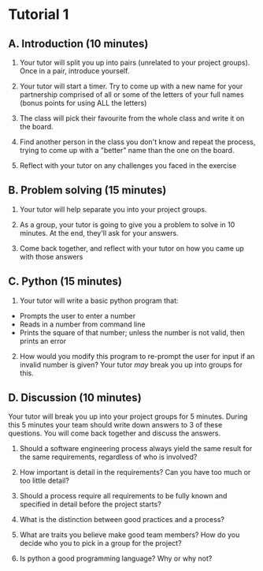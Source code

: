 # Tutorial 1

## A. Introduction (10 minutes)

1. Your tutor will split you up into pairs (unrelated to your project groups). Once in a pair, introduce yourself.

2. Your tutor will start a timer. Try to come up with a new name for your partnership comprised of all or some of the letters of your full names (bonus points for using ALL the letters)

3. The class will pick their favourite from the whole class and write it on the board.

4. Find another person in the class you don't know and repeat the process, trying to come up with a "better" name than the one on the board.

5. Reflect with your tutor on any challenges you faced in the exercise

## B. Problem solving (15 minutes)

1. Your tutor will help separate you into your project groups.

2. As a group, your tutor is going to give you a problem to solve in 10 minutes. At the end, they'll ask for your answers.

3. Come back together, and reflect with your tutor on how you came up with those answers

## C. Python (15 minutes)

1. Your tutor will write a basic python program that:
 * Prompts the user to enter a number
 * Reads in a number from command line
 * Prints the square of that number; unless the number is not valid, then prints an error

2. How would you modify this program to re-prompt the user for input if an invalid number is given? Your tutor *may* break you up into groups for this.

## D. Discussion (10 minutes)

Your tutor will break you up into your project groups for 5 minutes. During this 5 minutes your team should write down answers to 3 of these questions. You will come back together and discuss the answers.

1. Should a software engineering process always yield the same result for the same requirements, regardless of who is involved?

2. How important is detail in the requirements? Can you have too much or too little detail?

3. Should a process require all requirements to be fully known and specified in detail before the project starts?

4. What is the distinction between good practices and a process?

5. What are traits you believe make good team members? How do you decide who you to pick in a group for the project?

6. Is python a good programming language? Why or why not?